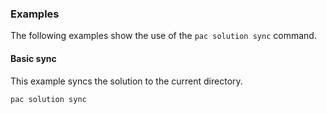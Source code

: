 ### Examples

The following examples show the use of the `pac solution sync` command.

#### Basic sync

This example syncs the solution to the current directory.

```powershell
pac solution sync
```
